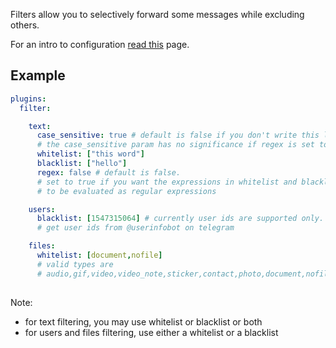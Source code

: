 Filters allow you to selectively forward some messages while excluding others.



For an intro to configuration [read this](https://github.com/aahnik/tgcf/wiki/How-to-configure-tgcf-%3F) page.

## Example

```yaml
plugins:
  filter:

    text:
      case_sensitive: true # default is false if you don't write this line
      # the case_sensitive param has no significance if regex is set to true    
      whitelist: ["this word"]
      blacklist: ["hello"]
      regex: false # default is false. 
      # set to true if you want the expressions in whitelist and blacklist 
      # to be evaluated as regular expressions

    users:
      blacklist: [1547315064] # currently user ids are supported only. 
      # get user ids from @userinfobot on telegram

    files:
      whitelist: [document,nofile] 
      # valid types are 
      # audio,gif,video,video_note,sticker,contact,photo,document,nofile
    

```

Note:
- for text filtering, you may use whitelist or blacklist or both
- for users and files filtering, use either a whitelist or a blacklist
